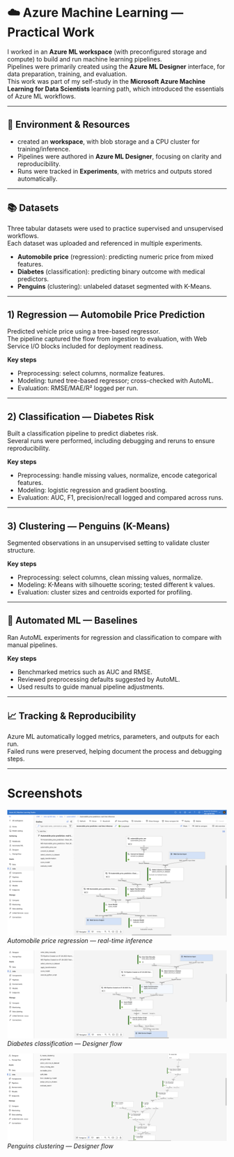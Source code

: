 # ☁️ Azure Machine Learning — Practical Work

I worked in an **Azure ML workspace** (with preconfigured storage and compute) to build and run machine learning pipelines.  
Pipelines were primarily created using the **Azure ML Designer** interface, for data preparation, training, and evaluation.  
This work was part of my self-study in the **Microsoft Azure Machine Learning for Data Scientists** learning path, which introduced the essentials of Azure ML workflows.

---

## 🔧 Environment & Resources

- created an **workspace**, with blob storage and a CPU cluster for training/inference.  
- Pipelines were authored in **Azure ML Designer**, focusing on clarity and reproducibility.  
- Runs were tracked in **Experiments**, with metrics and outputs stored automatically.  

---

## 📚 Datasets

Three tabular datasets were used to practice supervised and unsupervised workflows.  
Each dataset was uploaded and referenced in multiple experiments.  

- **Automobile price** (regression): predicting numeric price from mixed features.  
- **Diabetes** (classification): predicting binary outcome with medical predictors.  
- **Penguins** (clustering): unlabeled dataset segmented with K-Means.  

---

## 1) Regression — Automobile Price Prediction

Predicted vehicle price using a tree-based regressor.  
The pipeline captured the flow from ingestion to evaluation, with Web Service I/O blocks included for deployment readiness.

**Key steps**  
- Preprocessing: select columns, normalize features.  
- Modeling: tuned tree-based regressor; cross-checked with AutoML.  
- Evaluation: RMSE/MAE/R² logged per run.  

---

## 2) Classification — Diabetes Risk

Built a classification pipeline to predict diabetes risk.  
Several runs were performed, including debugging and reruns to ensure reproducibility.

**Key steps**  
- Preprocessing: handle missing values, normalize, encode categorical features.  
- Modeling: logistic regression and gradient boosting.  
- Evaluation: AUC, F1, precision/recall logged and compared across runs.  

---

## 3) Clustering — Penguins (K-Means)

Segmented observations in an unsupervised setting to validate cluster structure.

**Key steps**  
- Preprocessing: select columns, clean missing values, normalize.  
- Modeling: K-Means with silhouette scoring; tested different k values.  
- Evaluation: cluster sizes and centroids exported for profiling.  

---

## 🤖 Automated ML — Baselines

Ran AutoML experiments for regression and classification to compare with manual pipelines.

**Key steps**  
- Benchmarked metrics such as AUC and RMSE.  
- Reviewed preprocessing defaults suggested by AutoML.  
- Used results to guide manual pipeline adjustments.  

---

## 📈 Tracking & Reproducibility

Azure ML automatically logged metrics, parameters, and outputs for each run.  
Failed runs were preserved, helping document the process and debugging steps.  

---

# Screenshots
<p align="left">
  <img src="screenshots/Automobile_price_ prediction.png" alt="Automobile price regression — real-time inference" width="600"><br>
  <em>Automobile price regression — real-time inference</em>
</p>

<p align="left">
  <img src="screenshots/data_diabetes_pipline.png" alt="Diabetes classification — Designer flow" width="600">
  <br><em>Diabetes classification — Designer flow</em>
</p>

<p align="left">
  <img src="screenshots/data_penguin-pipeline.png" alt="Penguins clustering — Designer flow" width="600">
  <br><em>Penguins clustering — Designer flow</em>
</p>

